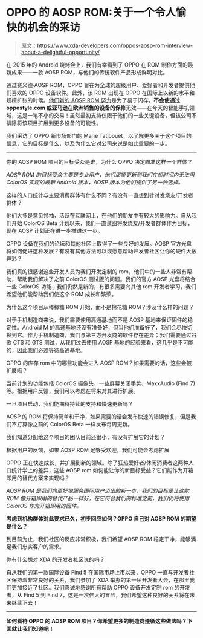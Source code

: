 # OPPO 的 AOSP ROM:关于一个令人愉快的机会的采访

> 原文：<https://www.xda-developers.com/oppos-aosp-rom-interview-about-a-delightful-opportunity/>

在 2015 年的 Android 烧烤会上，我们有幸看到了 OPPO 在 ROM 制作方面的最新成果——一款 AOSP ROM，与他们的传统软件产品形成鲜明对比。

通过赛义德·AOSP ROM，OPPO 旨在为全球的超级用户、爱好者和开发者提供他们喜欢的 OPPO 设备软件。此外，该 ROM 出现在 OPPO 在国际上以新的水平和规模扩张的时候。[他们新的 AOSP ROM 努力](http://community.oppo.com/en/forum.php?mod=oppo_viewthread&tid=42151)是为了易于闪存，**不会使通过 oppostyle.com 或亚马逊在欧洲销售的设备的保修**无效——在今天的智能手机领域，这是一笔不小的交易！虽然最初支持仅限于他们的一些关键设备，但该公司不排除将该项目扩展到更多设备的可能性。

我们采访了 OPPO 新市场部门的 Marie Tatibouet，以了解更多关于这个项目的信息，它的目标是什么，以及为什么它对公司来说是如此重要的一步。

* * *

你的 AOSP ROM 项目的目标受众是谁，为什么 OPPO 决定瞄准这样一个群体？

*AOSP ROM 的目标受众主要是专业用户，他们渴望更新到我们在短时间内无法用 ColorOS 实现的最新 Android 版本，AOSP 版本为他们提供了另一种选择。*

这样的人口统计与主要消费群体有什么不同？有没有一直想到针对发烧友/开发者群体？

他们大多是意见领袖，活跃在互联网上，在他们的朋友中有较大的影响力。自从我们开始 ColorOS Beta 计划以来，我们一直试图将发烧友/开发者群体作为目标，现在 AOSP 计划正在进一步推进这一步。

OPPO 设备在我们的论坛和其他社区上取得了一些良好的发展。AOSP 官方光盘将如何促进这种发展？有没有其他方法可以或愿意帮助开发者社区让你的硬件大放异彩？

我们真的很感谢这些开发人员为我们开发定制的 rom，他们中的一些人非常有帮助，帮助我们解决了之前 ColorOS 测试版的问题。我们的官方 AOSP 光盘将结合一些 ColorOS 功能；我们仍然是新的，有很多需要向其他 rom 开发者学习，我们希望他们能帮助我们使这个 ROM 成长和繁荣。

为什么这个项目从棒棒糖 ROM 开始，而不是棉花糖 ROM？涉及什么样的问题？

对于手机制造商来说，我们需要使用高通基地而不是 AOSP 基地来保证固件的稳定性。Android M 的高通基地还没有准备好，但当他们准备好了，我们会尽快切换到它。作为手机制造商，我们与第三方开发商的软件存在差异；我们需要通过谷歌 CTS 和 GTS 测试，从我们过去使用 AOSP 基地的经验来看，这几乎是不可能的，因此我们必须等待高通基地。

OPPO 的库存 rom 中的哪些功能会进入 AOSP ROM？如果需要的话，这些会被扩展吗？

当前计划的功能包括 ColorOS 摄像头、一些屏幕关闭手势、MaxxAudio (Find 7)等。根据用户反馈，我们可以考虑在将来对其进行扩展。

一旦项目启动，我们能期待持续的支持和快速更新吗？

AOSP 的 ROM 将保持简单和干净，如果需要的话会发布快速的错误修复，但是我们不打算像之前的 ColorOS Beta 一样发布每周更新。

我们知道分配给这个项目的团队目前还很小，有没有扩展它的计划？

根据用户的反馈，如果 AOSP ROM 足够受欢迎，我们可能会考虑扩展

OPPO 正在快速成长，并扩展到新的领域。除了狂热爱好者/休闲消费者这两种人口统计学上的差异，这些 AOSP rom 如何能让你的新目标受益？它们能作为开箱即用的替代方案来实现吗？

*AOSP ROM 是我们向更好地服务国际用户迈出的新一步，我们的目标是让这款 ROM 像开箱即用的替代产品一样好，在它符合我们的标准之前，我们仍将使用 ColorOS 作为开箱即用的固件。*

**考虑到机构群体对此要求已久，初步回应如何？OPPO 自己对 AOSP ROM 的期望是什么？**

到目前为止，我们社区的反应非常积极，我们希望 AOSP ROM 稳定干净，能够满足我们忠实客户的需求。

你有什么想对 XDA 的开发者社区说的吗？

自从我们的第一款国际设备 Find 5 在国际市场上市以来，OPPO 一直与开发者社区保持着非常良好的关系，我们参加了 XDA 举办的第一届开发者大会，在那里我们更加接近了社区。我们真诚地感谢所有帮助 OPPO 设备开发定制 rom 的开发者，从 Find 5 到 Find 7，这是一次伟大的冒险，我们希望这种良好的关系将在未来继续下去！

* * *

**如何看待 OPPO 的 AOSP ROM 项目？你希望更多的制造商遵循这些做法吗？下面就让我们知道吧！**